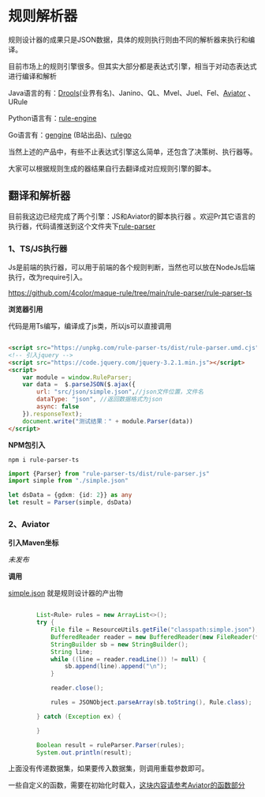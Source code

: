 # 规则解析器

规则设计器的成果只是JSON数据，具体的规则执行则由不同的解析器来执行和编译。

目前市场上的规则引擎很多。但其实大部分都是表达式引擎，相当于对动态表达式进行编译和解析

Java语言的有：[Drools](https://github.com/kiegroup/drools)(业界有名)、Janino、QL、Mvel、Juel、Fel、[Aviator](https://github.com/killme2008/aviatorscript) 、URule

Python语言有：[rule-engine](https://zerosteiner.github.io/rule-engine/index.html)

Go语言有：[gengine](https://github.com/bilibili/gengine) (B站出品)、[rulego](https://github.com/rulego/rulego)

当然上述的产品中，有些不止表达式引擎这么简单，还包含了决策树、执行器等。

大家可以根据规则生成的器结果自行去翻译成对应规则引擎的脚本。



## 翻译和解析器

目前我这边已经完成了两个引擎：JS和Aviator的脚本执行器 。欢迎Pr其它语言的执行器，代码请推送到这个文件夹下[rule-parser](https://github.com/4color/maque-rule/tree/main/rule-parser)

### 1、TS/JS执行器

Js是前端的执行器，可以用于前端的各个规则判断，当然也可以放在NodeJs后端执行，改为require引入。

https://github.com/4color/maque-rule/tree/main/rule-parser/rule-parser-ts

**浏览器引用**

代码是用Ts编写，编译成了js类，所以js可以直接调用

```html

<script src="https://unpkg.com/rule-parser-ts/dist/rule-parser.umd.cjs"></script>
<!-- 引入jquery -->
<script src="https://code.jquery.com/jquery-3.2.1.min.js"></script>
<script>
    var module = window.RuleParser;
    var data =  $.parseJSON($.ajax({
        url: "src/json/simple.json",//json文件位置，文件名
        dataType: "json", //返回数据格式为json
        async: false
    }).responseText);
    document.write("测试结果：" + module.Parser(data))
</script>
```

**NPM包引入**

```shell
npm i rule-parser-ts
```

```typescript
import {Parser} from "rule-parser-ts/dist/rule-parser.js"
import simple from "./simple.json"

let dsData = {gdxm: {id: 2}} as any
let result = Parser(simple, dsData)
```



### 2、Aviator

**引入Maven坐标**

*未发布*

**调用**

[simple.json](https://github.com/4color/maque-rule/blob/main/rule-parser/rule-parser-java/rule-parser-aviator/src/test/resources/simple.json) 就是规则设计器的产出物

```java

        List<Rule> rules = new ArrayList<>();
        try {
            File file = ResourceUtils.getFile("classpath:simple.json");
            BufferedReader reader = new BufferedReader(new FileReader(file));
            StringBuilder sb = new StringBuilder();
            String line;
            while ((line = reader.readLine()) != null) {
                sb.append(line).append("\n");
            }

            reader.close();

            rules = JSONObject.parseArray(sb.toString(), Rule.class);

        } catch (Exception ex) {

        }

        Boolean result = ruleParser.Parser(rules);
        System.out.println(result);
```



上面没有传递数据集，如果要传入数据集，则调用重载参数即可。

一些自定义的函数，需要在初始化时载入，[这块内容请参考Aviator的函数部分](https://www.yuque.com/boyan-avfmj/aviatorscript/xbdgg2)